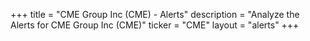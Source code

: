 +++
title = "CME Group Inc (CME) - Alerts"
description = "Analyze the Alerts for CME Group Inc (CME)"
ticker = "CME"
layout = "alerts"
+++


